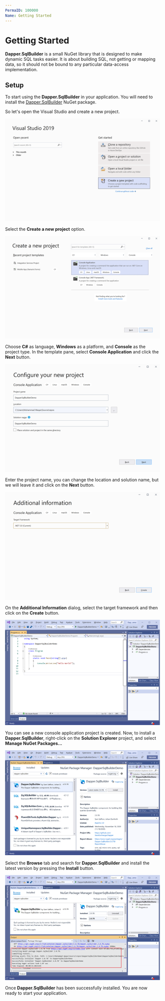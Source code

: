 ```yaml
---
PermaID: 100000
Name: Getting Started
---
```


# Getting Started

**Dapper.SqlBuilder** is a small NuGet library that is designed to make dynamic SQL tasks easier. It is about building SQL, not getting or mapping data, so it should not be bound to any particular data-access implementation. 

## Setup

To start using the **Dapper.SqlBuilder** in your application. You will need to install the [Dapper.SqlBuilder](https://www.nuget.org/packages/Dapper.SqlBuilder) NuGet package.

So let's open the Visual Studio and create a new project.

<img src="images/setup-1.png" alt="Create a new project">

Select the **Create a new project** option.

<img src="images/setup-2.png" alt="Select Console Application template">

Choose **C#** as language, **Windows** as a platform, and **Console** as the project type. In the template pane, select **Console Application** and click the **Next** button.

<img src="images/setup-3.png" alt="Configure your new project">

Enter the project name, you can change the location and solution name, but we will leave it and click on the **Next** button.  

<img src="images/setup-4.png" alt="Additional Information">

On the **Additional Information** dialog, select the target framework and then click on the **Create** button.

<img src="images/setup-5.png" alt="Console Application created">

You can see a new console application project is created. Now, to install a **Dapper.SqlBuilder**, right-click on the **Solution Explorer** project, and select **Manage NuGet Packages...**

<img src="images/setup-6.png" alt="Install Dapper.SqlBuilder">

Select the **Browse** tab and search for **Dapper.SqlBuilder** and install the latest version by pressing the **Install** button. 

<img src="images/setup-7.png" alt="Dapper.SqlBuilder installed successfully">

Once **Dapper.SqlBuilder** has been successfully installed. You are now ready to start your application.
